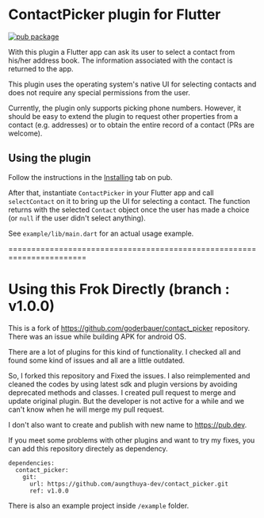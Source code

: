 # ContactPicker plugin for Flutter

[![pub package](https://img.shields.io/pub/v/contact_picker.svg)](https://pub.dartlang.org/packages/contact_picker)

With this plugin a Flutter app can ask its user to select a contact from his/her address book. The information associated with the contact is returned to the app.

This plugin uses the operating system's native UI for selecting contacts and does not require any special permissions from the user.

Currently, the plugin only supports picking phone numbers. However, it should be easy to extend the plugin to request other properties from a contact (e.g. addresses) or to obtain the entire record of a contact (PRs are welcome).

## Using the plugin

Follow the instructions in the [Installing](https://pub.dartlang.org/packages/contact_picker#pub-pkg-tab-installing) tab on pub.

After that, instantiate `ContactPicker` in your Flutter app and call `selectContact` on it to bring up the UI for selecting a contact. The function returns with the selected `Contact` object once the user has made a choice (or `null` if the user didn't select anything).

See `example/lib/main.dart` for an actual usage example.

=======================================================================

# Using this Frok Directly (branch : v1.0.0)

This is a fork of https://github.com/goderbauer/contact_picker repository.
There was an issue while building APK for android OS.

There are a lot of plugins for this kind of functionality.
I checked all and found some kind of issues and all are a little outdated.

So, I forked this repository and Fixed the issues.
I also reimplemented and cleaned the codes by using latest sdk and plugin versions by avoiding deprecated methods and classes.
I created pull request to merge and update original plugin.
But the developer is not active for a while and we can't know when he will merge my pull request.

I don't also want to create and publish with new name to https://pub.dev.

If you meet some problems with other plugins and want to try my fixes, you can add this repository directely as dependency.

    dependencies:
      contact_picker:
        git:
          url: https://github.com/aungthuya-dev/contact_picker.git
          ref: v1.0.0
      
There is also an example project inside `/example` folder.
